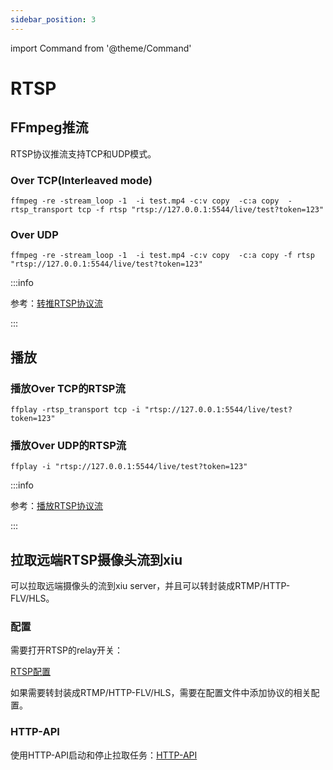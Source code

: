 ```yaml
---
sidebar_position: 3
---
```


import Command from '@theme/Command'

# RTSP

## FFmpeg推流

RTSP协议推流支持TCP和UDP模式。

### Over TCP(Interleaved mode)

```shell
ffmpeg -re -stream_loop -1  -i test.mp4 -c:v copy  -c:a copy  -rtsp_transport tcp -f rtsp "rtsp://127.0.0.1:5544/live/test?token=123"
```

### Over UDP

```shell
ffmpeg -re -stream_loop -1  -i test.mp4 -c:v copy  -c:a copy -f rtsp "rtsp://127.0.0.1:5544/live/test?token=123"
```

:::info 

参考：[转推RTSP协议流](https://www.ycmds.cc/ffmpeg/ffmpeg/#3%E8%BD%AC%E6%8E%A8rtsp%E5%8D%8F%E8%AE%AE%E6%B5%81)

:::

## 播放

### 播放Over TCP的RTSP流

```shell
ffplay -rtsp_transport tcp -i "rtsp://127.0.0.1:5544/live/test?token=123"
```


### 播放Over UDP的RTSP流

```shell
ffplay -i "rtsp://127.0.0.1:5544/live/test?token=123"
```

:::info 

参考：[播放RTSP协议流](https://www.ycmds.cc/ffmpeg/ffplay/#%E6%92%AD%E6%94%BErtsp%E5%8D%8F%E8%AE%AE%E6%B5%81)

:::


## 拉取远端RTSP摄像头流到xiu

可以拉取远端摄像头的流到xiu server，并且可以转封装成RTMP/HTTP-FLV/HLS。

### 配置

需要打开RTSP的relay开关：

[RTSP配置](../configurations/config-file#rtsp)

如果需要转封装成RTMP/HTTP-FLV/HLS，需要在配置文件中添加协议的相关配置。

### HTTP-API

使用HTTP-API启动和停止拉取任务：[HTTP-API](../httpapi/http-api#拉取摄像头的rtsp流到xiu)

